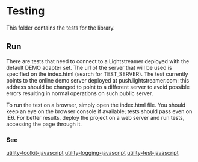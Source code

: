 # Testing #

This folder contains the tests for the library.

## Run ##

There are tests that need to connect to a Lightstreamer deployed with the default DEMO adapter set. The url of the server that will be used is 
specified on the index.html (search for TEST_SERVER). The test currently points to the online demo server deployed at push.lightstreamer.com: 
this address should be changed to point to a different server to avoid possible errors resulting in normal operations on such public server.

To run the test on a browser, simply open the index.html file. You should keep an eye on the browser console if available; tests should pass even on IE6.
For better results, deploy the project on a web server and run tests, accessing the page through it.

### See ###

[utility-toolkit-javascript](https://github.com/weswit/utility-toolkit-javascript)
[utility-logging-javascript](https://github.com/weswit/utility-logging-javascript)
[utility-test-javascript](https://github.com/weswit/utility-test-javascript)
